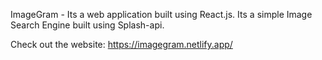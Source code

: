 ImageGram - Its a web application built using React.js.
Its a simple Image Search Engine built using Splash-api.

Check out the website: https://imagegram.netlify.app/
